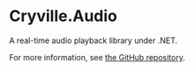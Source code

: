 # Cryville.Audio
A real-time audio playback library under .NET.

For more information, see [the GitHub repository](https://github.com/cryville/Cryville.Audio).
